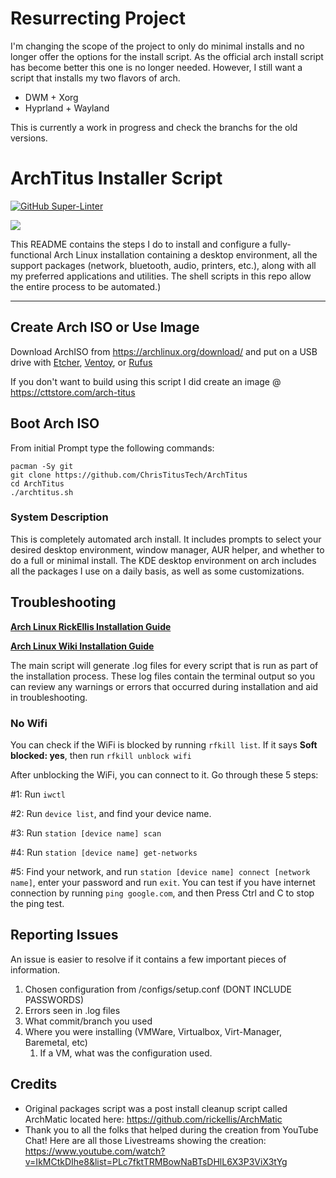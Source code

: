 # Resurrecting Project 

I'm changing the scope of the project to only do minimal installs and no longer offer the options for the install script. As the official arch install script has become better this one is no longer needed. However, I still want a script that installs my two flavors of arch. 

- DWM + Xorg
- Hyprland + Wayland

This is currently a work in progress and check the branchs for the old versions.

# ArchTitus Installer Script
[![GitHub Super-Linter](https://github.com/ChrisTitusTech/ArchTitus/workflows/Lint%20Code%20Base/badge.svg)](https://github.com/marketplace/actions/super-linter)

<img src="https://i.imgur.com/YiNMnan.png" />

This README contains the steps I do to install and configure a fully-functional Arch Linux installation containing a desktop environment, all the support packages (network, bluetooth, audio, printers, etc.), along with all my preferred applications and utilities. The shell scripts in this repo allow the entire process to be automated.)

---
## Create Arch ISO or Use Image

Download ArchISO from <https://archlinux.org/download/> and put on a USB drive with [Etcher](https://www.balena.io/etcher/), [Ventoy](https://www.ventoy.net/en/index.html), or [Rufus](https://rufus.ie/en/)

If you don't want to build using this script I did create an image @ <https://cttstore.com/arch-titus>

## Boot Arch ISO

From initial Prompt type the following commands:

```
pacman -Sy git
git clone https://github.com/ChrisTitusTech/ArchTitus
cd ArchTitus
./archtitus.sh
```

### System Description
This is completely automated arch install. It includes prompts to select your desired desktop environment, window manager, AUR helper, and whether to do a full or minimal install. The KDE desktop environment on arch includes all the packages I use on a daily basis, as well as some customizations.

## Troubleshooting

__[Arch Linux RickEllis Installation Guide](https://github.com/rickellis/Arch-Linux-Install-Guide)__

__[Arch Linux Wiki Installation Guide](https://wiki.archlinux.org/title/Installation_guide)__

The main script will generate .log files for every script that is run as part of the installation process. These log files contain the terminal output so you can review any warnings or errors that occurred during installation and aid in troubleshooting. 
### No Wifi

You can check if the WiFi is blocked by running `rfkill list`.
If it says **Soft blocked: yes**, then run `rfkill unblock wifi`

After unblocking the WiFi, you can connect to it. Go through these 5 steps:

#1: Run `iwctl`

#2: Run `device list`, and find your device name.

#3: Run `station [device name] scan`

#4: Run `station [device name] get-networks`

#5: Find your network, and run `station [device name] connect [network name]`, enter your password and run `exit`. You can test if you have internet connection by running `ping google.com`, and then Press Ctrl and C to stop the ping test.

## Reporting Issues

An issue is easier to resolve if it contains a few important pieces of information.
1. Chosen configuration from /configs/setup.conf (DONT INCLUDE PASSWORDS)
1. Errors seen in .log files
1. What commit/branch you used
1. Where you were installing (VMWare, Virtualbox, Virt-Manager, Baremetal, etc)
    1. If a VM, what was the configuration used.
## Credits

- Original packages script was a post install cleanup script called ArchMatic located here: https://github.com/rickellis/ArchMatic
- Thank you to all the folks that helped during the creation from YouTube Chat! Here are all those Livestreams showing the creation: <https://www.youtube.com/watch?v=IkMCtkDIhe8&list=PLc7fktTRMBowNaBTsDHlL6X3P3ViX3tYg>
